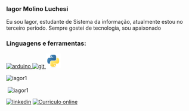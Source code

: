 ### Iagor Molino Luchesi
Eu sou Iagor, estudante de Sistema da informação, atualmente estou no terceiro período. Sempre gostei de tecnologia, sou apaixonado


### Linguagens e ferramentas:
<p align="left"> <a href="https://www.arduino.cc/" target="_blank"> <img src="https://cdn.worldvectorlogo.com/logos/arduino-1.svg" alt="arduino" width="40" height="40"/> </a> <a href="https://git-scm.com/" target="_blank"> <img src="https://www.vectorlogo.zone/logos/git-scm/git-scm-icon.svg" alt="git" width="40" height="40"/> </a> <a href="https://www.python.org" target="_blank"> <img src="https://raw.githubusercontent.com/devicons/devicon/master/icons/python/python-original.svg" alt="python" width="40" height="40"/> </a> </p>

<p><img align="center" src="https://github-readme-stats.vercel.app/api/top-langs?username=iagor1&show_icons=true&locale=en&layout=compact" alt="iagor1" /></p>
<p>&nbsp;<img align="center" src="https://github-readme-stats.vercel.app/api?username=iagor1&show_icons=true&locale=en" alt="iagor1" /></p>

[![linkedin](https://img.shields.io/badge/linkedin%20-iagor-blue)](https://www.linkedin.com/in/iagor-molino-luchesi-45aa06202/)
[![Curriculo online](https://img.shields.io/badge/curriculo-online-green)](https://site-curriculo-aje58p5nu-iagor1.vercel.app)
